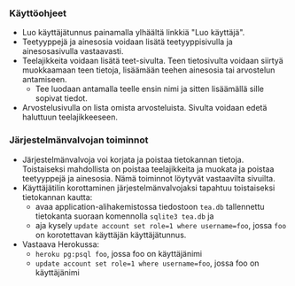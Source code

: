 ### Käyttöohjeet
- Luo käyttäjätunnus painamalla ylhäältä linkkiä "Luo käyttäjä".
- Teetyyppejä ja ainesosia voidaan lisätä teetyyppisivulla ja ainesosasivulla vastaavasti.
- Teelajikkeita voidaan lisätä teet-sivulta. Teen tietosivulta voidaan siirtyä muokkaamaan teen tietoja, lisäämään teehen ainesosia tai arvostelun antamiseen.
  - Tee luodaan antamalla teelle ensin nimi ja sitten lisäämällä sille sopivat tiedot.
- Arvostelusivulla on lista omista arvosteluista. Sivulta voidaan edetä haluttuun teelajikkeeseen.

### Järjestelmänvalvojan toiminnot
- Järjestelmänvalvoja voi korjata ja poistaa tietokannan tietoja. Toistaiseksi mahdollista on poistaa teelajikkeita ja muokata ja poistaa teetyyppejä ja ainesosia. Nämä toiminnot löytyvät vastaavilta sivuilta.
- Käyttäjätilin korottaminen järjestelmänvalvojaksi tapahtuu toistaiseksi tietokannan kautta:
  - avaa application-alihakemistossa tiedostoon `tea.db` tallennettu tietokanta suoraan komennolla `sqlite3 tea.db` ja
  - aja kysely `update account set role=1 where username=foo`, jossa `foo` on korotettavan käyttäjän käyttäjätunnus.
- Vastaava Herokussa:
  - `heroku pg:psql foo`, jossa foo on käyttäjänimi
  - `update account set role=1 where username=foo`, jossa foo on käyttäjänimi
